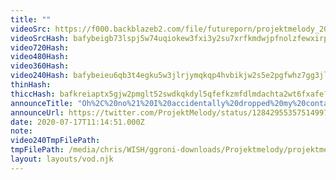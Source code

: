 ```yaml
---
title: ""
videoSrc: https://f000.backblazeb2.com/file/futureporn/projektmelody_2020-07-18_01-11-56.mkv
videoSrcHash: bafybeigb73lspj5w74uqiokew3fxi3y2su7xrfkmdwjpfnolzfewxirpwu?filename=projektmelody-chaturbate-20200718T011451Z-source.mp4
video720Hash: 
video480Hash: 
video360Hash: 
video240Hash: bafybeieu6qb3t4egku5w3jlrjymqkqp4hvbikjw2s5e2pgfwhz7gg3jl24?filename=projektmelody-chaturbate-20200718T011451Z-240p.mp4
thinHash: 
thiccHash: bafkreiaptx5gjw2pmglt52swdkqkdyl5qfefkzmfdlmdachta2wt6fxafe?filename=20200718T011451Z-thicc.jpg
announceTitle: "Oh%2C%20no%21%20I%20accidentally%20dropped%20my%20contact%20lens%20or%20whatever.%20Wanna%20help%20me%20find%20it%3F%20%20watch%20me%20bend%20over%20repeatedly%20at%3A"
announceUrl: https://twitter.com/ProjektMelody/status/1284295535751499776
date: 2020-07-17T11:14:51.000Z
note: 
video240TmpFilePath: 
tmpFilePath: /media/chris/WISH/ggroni-downloads/Projektmelody/projektmelody_2020-07-18_01-11-56.mkv
layout: layouts/vod.njk
---
```


